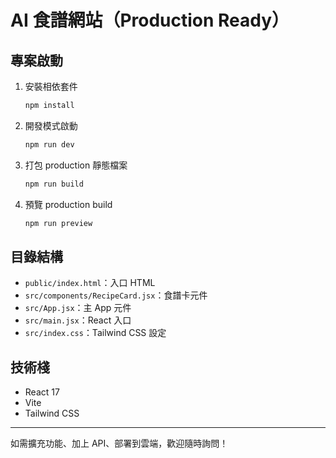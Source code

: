 # AI 食譜網站（Production Ready）

## 專案啟動

1. 安裝相依套件
   ```sh
   npm install
   ```
2. 開發模式啟動
   ```sh
   npm run dev
   ```
3. 打包 production 靜態檔案
   ```sh
   npm run build
   ```
4. 預覽 production build
   ```sh
   npm run preview
   ```

## 目錄結構

- `public/index.html`：入口 HTML
- `src/components/RecipeCard.jsx`：食譜卡元件
- `src/App.jsx`：主 App 元件
- `src/main.jsx`：React 入口
- `src/index.css`：Tailwind CSS 設定

## 技術棧
- React 17
- Vite
- Tailwind CSS

---

如需擴充功能、加上 API、部署到雲端，歡迎隨時詢問！
